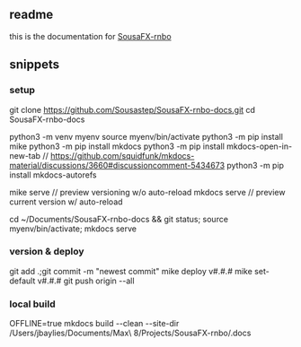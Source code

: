 ## readme

this is the documentation for [SousaFX-rnbo](https://github.com/Sousastep/SousaFX-rnbo)

## snippets

### setup

git clone https://github.com/Sousastep/SousaFX-rnbo-docs.git
cd SousaFX-rnbo-docs

python3 -m venv myenv
source myenv/bin/activate
python3 -m pip install mike
python3 -m pip install mkdocs
python3 -m pip install mkdocs-open-in-new-tab // https://github.com/squidfunk/mkdocs-material/discussions/3660#discussioncomment-5434673
python3 -m pip install mkdocs-autorefs

mike serve // preview versioning w/o auto-reload
mkdocs serve // preview current version w/ auto-reload

cd ~/Documents/SousaFX-rnbo-docs && git status; source myenv/bin/activate; mkdocs serve

### version & deploy

git add .;git commit -m "newest commit"
mike deploy v#.#.#
mike set-default v#.#.#
git push origin --all

### local build

OFFLINE=true mkdocs build --clean --site-dir /Users/jbaylies/Documents/Max\ 8/Projects/SousaFX-rnbo/.docs 
